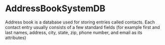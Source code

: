 # AddressBookSystemDB
Address book  is a database used for storing entries called contacts. Each contact entry usually consists of a few standard fields (for example first and last names, address, city, state, zip, phone number, and email as its attributes)
